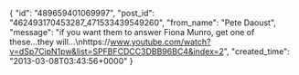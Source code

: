  {
   "id": "489659401069997",
   "post_id": "462493170453287_471533439549260",
   "from_name": "Pete Daoust",
   "message": "if you want them to answer Fiona Munro, get one of these...they will...\nhttps://www.youtube.com/watch?v=dSp7CipN1pw&list=SPFBFCDCC3DBB96BC4&index=2",
   "created_time": "2013-03-08T03:43:56+0000"
 }
